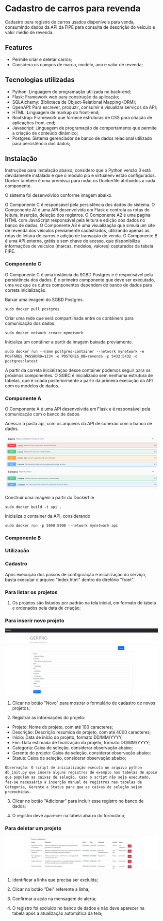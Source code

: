 # Cadastro de carros para revenda

Cadastro para registro de carros usados disponíveis para venda, consumindo dados da API da FIPE para consulta de descrição do veículo e valor médio de revenda.

## Features

- Permite criar e deletar carros;
- Considera os campos de marca, modelo, ano e valor de revenda;

## Tecnologias utilizadas

- Python: Linguagem de programação utilizada no back-end;
- Flask: Framework web para construção da aplicação;
- SQLAlchemy: Biblioteca de Object-Relational Mapping (ORM);
- OpenAPI: Para escrever, produzir, consumir e visualizar serviços da API;
- HTML: Linguagem de markup do front-end;
- Bootstrap: Framework que fornece estruturas de CSS para criação de aplicações front-end;
- Javascript: Linguagem de programação de comportamento que permite a criação de conteúdo dinâmico;
- Postgres: Sistema gerenciador de banco de dados relacional utilizado para persistência dos dados;

## Instalação

Instruções para instalação abaixo, considero que o Python versão 3 está devidamente instalado e que o módulo pip e virtualenv estão configurados.
Docker também é uma premissa para rodar os Dockerfile atribuídos a cada componente.

O sistema foi desenvolvido conforme imagem abaixo.

O Componente C é responsável pela persistência dos dados do sistema.
O Componente A1 é uma API desenvolvida em Flask e controla as rotas de leitura, inserção, deleção dos registros.
O Componente A2 é uma pagina HTML com JavaScript responsável pela leitura e edição dos dados no banco de dados.
O Componente A3 é uma visualização que simula um site de revenda dos veículos previamente cadastrados, utilizando apenas as rotas de leitura de carros e adição de transação de venda.
O Componente B é uma API externa, grátis e sem chave de acesso, que disponibiliza informações de veículos (marcas, modelos, valores) capturados da tabela FIPE.

### Componente C

O Componente C é uma instância do SGBD Postgres e é responsável pela persistência dos dados.
É o primeiro componente que deve ser executado, uma vez que os outros componentes dependem do banco de dados para correta inicialização.

Baixar uma imagem do SGBD Postgres
``` shell
sudo docker pull postgres
```

Criar uma rede que será compartilhada entre os contâiners para comunicação dos dados
``` shell
sudo docker network create mynetwork
```

Inicializa um contâiner a partir da imagem baixada previamente.
``` shell
sudo docker run --name postgres-container --network mynetwork -e POSTGRES_PASSWORD=1234 -e POSTGRES_DB=revenda -p 5432:5432 -d postgres:latest
```

A partir da correta inicializaçao desse container podemos seguir para os próximos componentes.
O SGBC é inicializado sem nenhuma estrutura de tabelas, que é criada posteriormente a partir da primeira execução da API com os modelos de dados.

### Componente A

O Componente A é uma API desenvolvida em Flask e é responsável pela comunicação com o banco de dados.

Acessar a pasta api, com os arquivos da API de conexão com o banco de dados.

![Alt text](image.png)

Construir uma imagem a partir do Dockerfile
``` shell
sudo docker build -t api .
```

Inicializa o container da API, considerando 
``` shell
sudo docker run -p 5000:5000 --network mynetwork api
```



### Componente B

### Utilização

### Cadastro 

Após execução dos passos de configuração e inicalização do serviço, basta executar o arquivo "index.html" dentro do diretório "front".

### Para listar os projetos

1. Os projetos são listados por padrão na tela inicial, em formato de tabela e ordenados pela data de criação;

### Para inserir novo projeto

![Alt text](image-1.png)

1. Clicar no botão "Novo" para mostrar o formulário de cadastro de novos projetos;

2. Registrar as informações do projeto:
- Projeto: Nome do projeto, com até 100 caracteres;
- Descrição: Descrição resumida do projeto, com até 4000 caracteres;
- Início: Data de início do projeto, formato DD/MM/YYYY;
- Fim: Data estimada de finalização do projeto, formato DD/MM/YYYY;
- Categoria: Caixa de seleção, considerar observação abaixo;
- Gerente do projeto: Caixa de seleção, considerar observação abaixo;
- Status: Caixa de seleção, considerar observação abaixo;

```
Observação: O script de inicialização executa um arquivo python db_init.py que insere alguns registros de exemplo nas tabelas de apoio que populam as caixas de seleção. Caso o script não seja executado, faz-se necessário a inserção manual de registros nas tabelas de Categoria, Gerente e Status para que as caixas de seleção sejam preenchidas.
```

3. Clicar no botão "Adicionar" para incluir esse registro no banco de dados;

4. O registro deve aparecer na tabela abaixo do formulário;

### Para deletar um projeto

![Alt text](image-2.png)

1. Identificar a linha que precisa ser excluída;

2. Clicar no botão "Del" referente a linha;

3. Confirmar a ação na mensagem de alerta;

4. O registro foi excluído no banco de dados e não deve aparecer na tabela após a atualização automática da tela;
